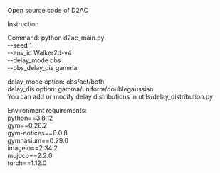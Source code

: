 Open source code of D2AC

Instruction

Command:
python d2ac_main.py \
--seed 1 \
--env_id Walker2d-v4 \
--delay_mode obs \
--obs_delay_dis gamma

delay_mode option: obs/act/both \
delay_dis option: gamma/uniform/doublegaussian \
You can add or modify delay distributions in utils/delay_distribution.py

Environment requirements: \
python==3.8.12 \
gym==0.26.2 \
gym-notices==0.0.8 \
gymnasium==0.29.0 \
imageio==2.34.2 \
mujoco==2.2.0 \
torch==1.12.0 
